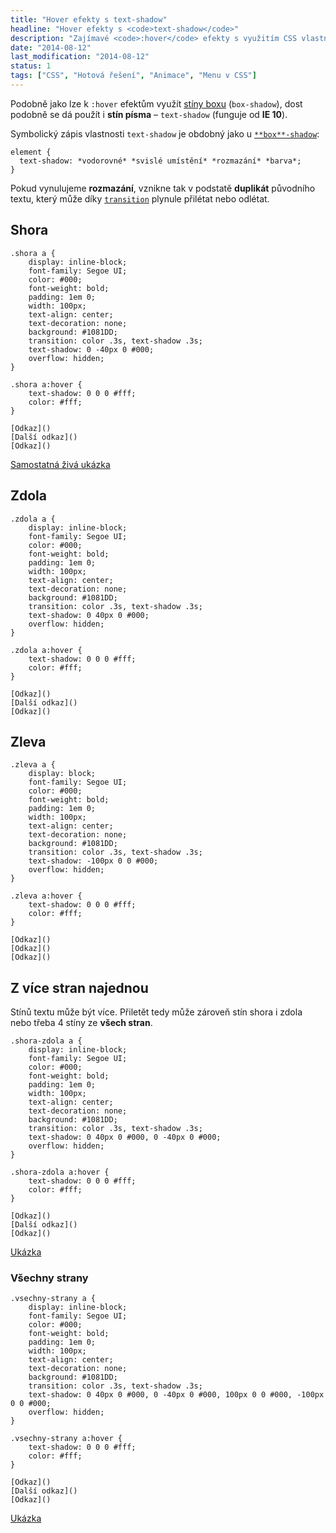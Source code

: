 ```yaml
---
title: "Hover efekty s text-shadow"
headline: "Hover efekty s <code>text-shadow</code>"
description: "Zajímavé <code>:hover</code> efekty s využitím CSS vlastnosti <code>text-shadow</code>."
date: "2014-08-12"
last_modification: "2014-08-12"
status: 1
tags: ["CSS", "Hotová řešení", "Animace", "Menu v CSS"]
---
```


Podobně jako lze k `:hover` efektům využít [stíny boxu](/hover-efekty-box-shadow) (`box-shadow`), dost podobně se dá použít i **stín písma** – `text-shadow` (funguje od **IE 10**).

Symbolický zápis vlastnosti `text-shadow` je obdobný jako u [`**box**-shadow`](/box-shadow):

```
element {
  text-shadow: *vodorovné* *svislé umístění* *rozmazání* *barva*;
}
```

Pokud vynulujeme **rozmazání**, vznikne tak v podstatě **duplikát** původního textu, který může díky [`transition`](/transition) plynule přilétat nebo odlétat.

## Shora

    .shora a {
        display: inline-block;
        font-family: Segoe UI;
        color: #000;
        font-weight: bold;
        padding: 1em 0;
        width: 100px;
        text-align: center;
        text-decoration: none;
        background: #1081DD;
        transition: color .3s, text-shadow .3s;
        text-shadow: 0 -40px 0 #000;
        overflow: hidden;
    }
    
    .shora a:hover {
        text-shadow: 0 0 0 #fff;
        color: #fff;
    }    

    [Odkaz]()
    [Další odkaz]()
    [Odkaz]()

[Samostatná živá ukázka](http://kod.djpw.cz/rxeb)

## Zdola

    .zdola a {
        display: inline-block;
        font-family: Segoe UI;
        color: #000;
        font-weight: bold;
        padding: 1em 0;
        width: 100px;
        text-align: center;
        text-decoration: none;
        background: #1081DD;
        transition: color .3s, text-shadow .3s;
        text-shadow: 0 40px 0 #000;
        overflow: hidden;
    }
    
    .zdola a:hover {
        text-shadow: 0 0 0 #fff;
        color: #fff;
    }    

    [Odkaz]()
    [Další odkaz]()
    [Odkaz]()

## Zleva

    .zleva a {
        display: block;
        font-family: Segoe UI;
        color: #000;
        font-weight: bold;
        padding: 1em 0;
        width: 100px;
        text-align: center;
        text-decoration: none;
        background: #1081DD;
        transition: color .3s, text-shadow .3s;
        text-shadow: -100px 0 0 #000;
        overflow: hidden;
    }
    
    .zleva a:hover {
        text-shadow: 0 0 0 #fff;
        color: #fff;
    }    

    [Odkaz]()
    [Odkaz]()
    [Odkaz]()

## Z více stran najednou

Stínů textu může být více. Přiletět tedy může zároveň stín shora i zdola nebo třeba 4 stíny ze **všech stran**.

    .shora-zdola a {
        display: inline-block;
        font-family: Segoe UI;
        color: #000;
        font-weight: bold;
        padding: 1em 0;
        width: 100px;
        text-align: center;
        text-decoration: none;
        background: #1081DD;
        transition: color .3s, text-shadow .3s;
        text-shadow: 0 40px 0 #000, 0 -40px 0 #000;
        overflow: hidden;
    }
    
    .shora-zdola a:hover {
        text-shadow: 0 0 0 #fff;
        color: #fff;
    }    

    [Odkaz]()
    [Další odkaz]()
    [Odkaz]()

[Ukázka](http://kod.djpw.cz/sxeb)

### Všechny strany

    .vsechny-strany a {
        display: inline-block;
        font-family: Segoe UI;
        color: #000;
        font-weight: bold;
        padding: 1em 0;
        width: 100px;
        text-align: center;
        text-decoration: none;
        background: #1081DD;
        transition: color .3s, text-shadow .3s;
        text-shadow: 0 40px 0 #000, 0 -40px 0 #000, 100px 0 0 #000, -100px 0 0 #000;
        overflow: hidden;
    }
    
    .vsechny-strany a:hover {
        text-shadow: 0 0 0 #fff;
        color: #fff;
    }    

    [Odkaz]()
    [Další odkaz]()
    [Odkaz]()

[Ukázka](http://kod.djpw.cz/txeb)